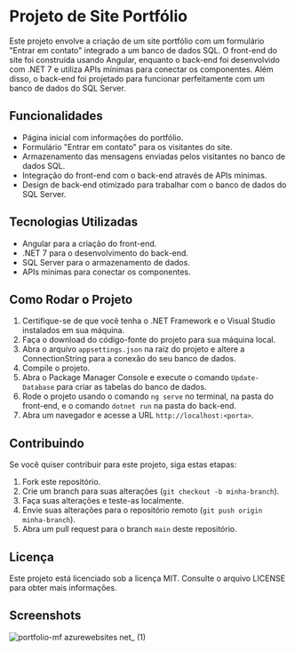 
   <h1>Projeto de Site Portfólio</h1>
   <p>Este projeto envolve a criação de um site portfólio com um formulário "Entrar em contato" integrado a um banco de dados SQL. O front-end do site foi construída usando Angular, enquanto o back-end foi desenvolvido com .NET 7 e utiliza APIs mínimas para conectar os componentes. Além disso, o back-end foi projetado para funcionar perfeitamente com um banco de dados do SQL Server.</p>
   <h2>Funcionalidades</h2>
   <ul>
      <li>Página inicial com informações do portfólio.</li>
      <li>Formulário "Entrar em contato" para os visitantes do site.</li>
      <li>Armazenamento das mensagens enviadas pelos visitantes no banco de dados SQL.</li>
      <li>Integração do front-end com o back-end através de APIs mínimas.</li>
      <li>Design de back-end otimizado para trabalhar com o banco de dados do SQL Server.</li>
   </ul>
   <h2>Tecnologias Utilizadas</h2>
   <ul>
      <li>Angular para a criação do front-end.</li>
      <li>.NET 7 para o desenvolvimento do back-end.</li>
      <li>SQL Server para o armazenamento de dados.</li>
      <li>APIs mínimas para conectar os componentes.</li>
   </ul>
   <h2>Como Rodar o Projeto</h2>
   <ol>
      <li>Certifique-se de que você tenha o .NET Framework e o Visual Studio instalados em sua máquina.</li>
      <li>Faça o download do código-fonte do projeto para sua máquina local.</li>
      <li>Abra o arquivo <code>appsettings.json</code> na raiz do projeto e altere a ConnectionString para a conexão do seu banco de dados.</li>
      <li>Compile o projeto.</li>
      <li>Abra o Package Manager Console e execute o comando <code>Update-Database</code> para criar as tabelas do banco de dados.</li>
      <li>Rode o projeto usando o comando <code>ng serve</code> no terminal, na pasta do front-end, e o comando <code>dotnet run</code> na pasta do back-end.</li>
      <li>Abra um navegador e acesse a URL <code>http://localhost:&lt;porta&gt;</code>.</li>
   </ol>
   <h2>Contribuindo</h2>
   <p>Se você quiser contribuir para este projeto, siga estas etapas:</p>
   <ol>
      <li>Fork este repositório.</li>
      <li>Crie um branch para suas alterações (<code>git checkout -b minha-branch</code>).</li>
      <li>Faça suas alterações e teste-as localmente.</li>
      <li>Envie suas alterações para o repositório remoto (<code>git push origin minha-branch</code>).</li>
      <li>Abra um pull request para o branch <code>main</code> deste repositório.</li>
   </ol>
   <h2>Licença</h2>
   <p>Este projeto está licenciado sob a licença MIT. Consulte o arquivo LICENSE para obter mais informações.</p>
   <h2>Screenshots</h2>

![portfolio-mf azurewebsites net_ (1)](https://user-images.githubusercontent.com/73663282/227556442-521adb48-74df-4754-8eb7-6bcc046f99dc.png)
